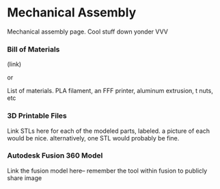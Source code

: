 # Mechanical Assembly

Mechanical assembly page. Cool stuff down yonder VVV



### Bill of Materials

(link) 

or

List of materials. PLA filament, an FFF printer, aluminum extrusion, t nuts, etc



### 3D Printable Files

Link STLs here for each of the modeled parts, labeled. a picture of each would be nice. alternatively, one STL would probably be fine.



### Autodesk Fusion 360 Model

Link the fusion model here– remember the tool within fusion to publicly share image
